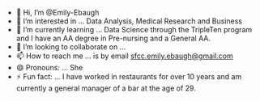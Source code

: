 - 👋 Hi, I’m @Emily-Ebaugh
- 👀 I’m interested in ... Data Analysis, Medical Research and Business
- 🌱 I’m currently learning ... Data Science through the TripleTen program and I have an AA degree in Pre-nursing and a General AA.
- 💞️ I’m looking to collaborate on ...
- 📫 How to reach me ... is by email sfcc.emily.ebaugh@gmail.com
- 😄 Pronouns: ... She
- ⚡ Fun fact: ... I have worked in restaurants for over 10 years and am currently a general manager of a bar at the age of 29.

<!---
Emily-Ebaugh/Emily-Ebaugh is a ✨ special ✨ repository because its `README.md` (this file) appears on your GitHub profile.
You can click the Preview link to take a look at your changes.
--->
